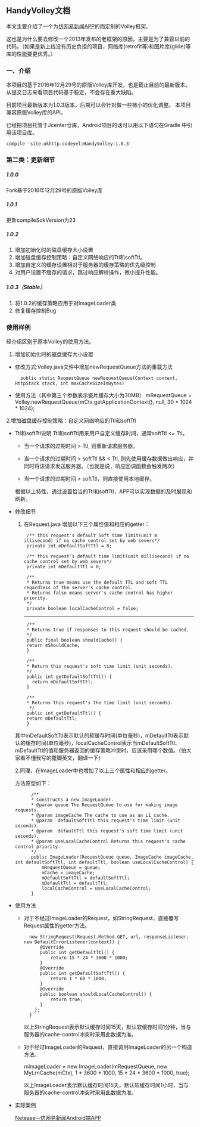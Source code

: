 
## HandyVolley文档

本文主要介绍了一个为[仿网易新闻APP](https://github.com/freedomofme/Netease)的而定制的Volley框架。

这也是为什么要去修改一个2013年发布的老框架的原因，主要是为了兼容以前的代码。（如果是新上线没有历史负担的项目，网络库(retrofit等)和图片库(glide)等库的性能要更优秀。）
<!--more-->


### 一、介绍

本项目的基于2016年12月29号的原版Volley库开发，也是截止目前的最新版本。从提交日志来看项目代码基于稳定，不会存在重大缺陷。

目前项目最新版本为1.0.3版本，后期可以会针对做一些微小的优化调整。
本项目兼容原版Volley库的API。

已经把项目托管于Jcenter仓库，Android项目的话可以用以下语句在Gradle 中引用该项目库。

	compile 'site.okhttp.codeyel:HandyVolley:1.0.3'

### 第二类：更新细节


##### 1.0.0
Fork基于2016年12月29号的原版Volley库
##### 1.0.1
更新compileSdkVersion为23
##### 1.0.2
1. 增加初始化时的磁盘缓存大小设置
2. 增加磁盘缓存控制策略：自定义网络响应的Ttl和softTtl。
3. 增加自定义的缓存设置相对于服务器的缓存策略的优先级控制
4. 对用户设置不缓存的请求，跳过响应解析操作，微小提升性能。

##### 1.0.3（Stable）	
1. 将1.0.2的缓存策略应用于对ImageLoader类
2. 修复缓存控制Bug

### 使用样例
经介绍区别于原本Volley的使用方法。

1. 增加初始化时的磁盘缓存大小设置

- 修改方式:Volley.java文件中增加newRequestQueue方法的重载方法
				
		public static RequestQueue newRequestQueue(Context context, HttpStack stack, int maxCacheSizeInBytes) 
		
- 使用方法（其中第三个参数表示瓷片缓存大小为30MB）
		mRequestQueue = Volley.newRequestQueue(mCtx.getApplicationContext(), null, 30 * 1024 * 1024);
		
		

2.增加磁盘缓存控制策略：自定义网络响应的Ttl和softTtl


- Ttl和softTtl说明
	Ttl和softTtl用来用户自定义缓存时间，通常softTtl <= Ttl。
	
	- 当一个请求的过期时间 > Ttl, 则重新请求服务器。
	
	- 当一个请求的过期时间 > softTtl && < Ttl, 则先使用缓存数据做出响应，并同时将该请求发送服务器。（也就是说，响应回调函数会触发两次）
	
	- 当一个请求的过期时间 > softTtl，则直接使用本地缓存。
	
	根据以上特性，通过设置恰当的Ttl和softTtl，APP可以实现数据的及时展现和刷新。

- 修改细节
	1. 在Request.java 增加以下三个属性值和相应的getter：
			
			/** this request's default Soft time limit(unit m		illisecond) if no cache control set by web severs*/
    		private int mDefaultSoftTtl = 0;

    		/** this request's default time limit(unit millisecond) if no cache control set by web severs*/
    		private int mDefaultTtl = 0;

    		/**
     		* Returns true means use the default TTL and soft TTL regardless of the server's cache control.
     		* Returns false means server's cache control has higher priority.
     		*/
    		private boolean localCacheControl = false;
    	
    	---
    	 	/**
     		* Returns true if responses to this request should be cached.
     		*/
    		public final boolean shouldCache() {
	        return mShouldCache;
   		 	}

    		/**
     		* Return this request's soft time limit (unit seconds).
     		*/
	    	public int getDefaultSoftTtl() {
   		   	  return mDefaultSoftTtl;
    		}

    		/**
     		* Returns this request's the time limit (unit seconds).
    		 */
    		public int getDefaultTtl() {
        	return mDefaultTtl;
		    }
		    
    	
    其中mDefaultSoftTtl表示默认的软缓存时间(单位毫秒)，mDefaultTtl表示默认的缓存时间(单位毫秒)，localCacheControl表示当mDefaultSoftTtl、mDefaultTtl的值和服务器返回的缓存策略冲突时，应该采用哪个数值。（怕大家看不懂我写的蹩脚英文，翻译一下）
    
    2.同理，在ImageLoader中也增加了以上三个属性和相应的getter。
    
	方法原型如下：	
			
			/**
     		* Constructs a new ImageLoader.
	     	* @param queue The RequestQueue to use for making image requests.
	        * @param imageCache The cache to use as an L1 cache.
   	  		* @param  defaultSoftTtl this request's time limit (unit seconds).
   	 		* @param  defaultTtl this request's soft time limit (unit seconds).
   	  		* @param useLocalCacheControl Returns this request's cache control priority.
   	  		*/
    		public ImageLoader(RequestQueue queue, ImageCache imageCache, int defaultSoftTtl, int defaultTtl, boolean useLocalCacheControl) {
        		mRequestQueue = queue;
	        	mCache = imageCache;
   	   		  	mDefaultSoftTtl = defaultSoftTtl;
   		     	mDefaultTtl = defaultTtl;
	      		localCacheControl = useLocalCacheControl;
   			}
    
	
- 使用方法
	- 对于不经过ImageLoader的Request，如StringRequest，直接覆写Request<T>属性的getter方法。

			new StringRequest(Request.Method.GET, url, responseListener, new DefaultErrorListener(context)) {
          		@Override
	          	public int getDefaultTtl() {
   	          		return 15 * 24 * 3600 * 1000;
   		       	}
       		   	@Override
	          	public int getDefaultSoftTtl() {
		       		return 1 * 60 * 1000;
          		}
          		@Override
          		public boolean shouldLocalCacheControl() {
            	    return true;
          		}
      		  };
    		}
    		
    	以上StringRequest表示默认缓存时间15天，默认软缓存时间1分钟，当与服务器的cache-control冲突时采用此数据为准。
	
	
	- 对于经过ImageLoader的Request，直接调用ImageLoader的另一个构造方法。

		mImageLoader = new ImageLoader(mRequestQueue, new MyLrnCache(mCtx), 1 * 3600 * 1000, 15 * 24 * 3600 * 1000, true);
		
		以上ImageLoader表示默认缓存时间15天，默认软缓存时间1小时，当与服务器的cache-control冲突时采用此数据为准。
		
- 实际案例

	[Netease--仿网易新闻Android端APP](https://github.com/freedomofme/Netease)

	
		
		
		
		



	



 